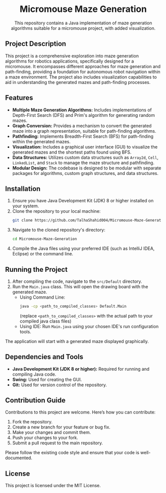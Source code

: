 
<h1 align="center">Micromouse Maze Generation</h1>


<p align="center">
  This repository contains a Java implementation of maze generation algorithms suitable for a micromouse project, with added visualization.
</p>



## Project Description
This project is a comprehensive exploration into maze generation algorithms for robotics applications, specifically designed for a micromouse. It encompasses different approaches for maze generation and path-finding, providing a foundation for autonomous robot navigation within a maze environment. The project also includes visualization capabilities to aid in understanding the generated mazes and path-finding processes.

## Features
- **Multiple Maze Generation Algorithms:** Includes implementations of Depth-First Search (DFS) and Prim's algorithm for generating random mazes.
- **Graph Conversion:** Provides a mechanism to convert the generated maze into a graph representation, suitable for path-finding algorithms.
- **Pathfinding:** Implements Breadth-First Search (BFS) for path-finding within the generated mazes.
- **Visualization:** Includes a graphical user interface (GUI) to visualize the generated mazes and the shortest paths found using BFS.
- **Data Structures:** Utilizes custom data structures such as `Array2d`, `Cell`, `LinkedList`, and `Stack` to manage the maze structure and pathfinding.
- **Modular Design:** The codebase is designed to be modular with separate packages for algorithms, custom graph structures, and data structures.

## Installation
1. Ensure you have Java Development Kit (JDK) 8 or higher installed on your system.
2. Clone the repository to your local machine:
   ```bash
   git clone https://github.com/TalhaShahid004/Micromouse-Maze-Generation.git
   ```
3. Navigate to the cloned repository's directory:
   ```bash
   cd Micromouse-Maze-Generation
   ```
4. Compile the Java files using your preferred IDE (such as IntelliJ IDEA, Eclipse) or the command line.

## Running the Project
1.  After compiling the code, navigate to the `src/Default` directory.
2.  Run the `Main.java` class. This will open the drawing board with the generated maze.
    - Using Command Line:
      ```bash
      java -cp <path_to_compiled_classes> Default.Main
      ```
      (replace `<path_to_compiled_classes>` with the actual path to your compiled java class files)
    - Using IDE:
       Run `Main.java` using your chosen IDE's run configuration tools.

The application will start with a generated maze displayed graphically.

## Dependencies and Tools
*   **Java Development Kit (JDK 8 or higher):** Required for running and compiling Java code.
*   **Swing:** Used for creating the GUI.
*  **Git:** Used for version control of the repository.

## Contribution Guide
Contributions to this project are welcome. Here’s how you can contribute:
1.  Fork the repository.
2.  Create a new branch for your feature or bug fix.
3.  Make your changes and commit them.
4.  Push your changes to your fork.
5.  Submit a pull request to the main repository.

Please follow the existing code style and ensure that your code is well-documented.

## License
This project is licensed under the MIT License. 
